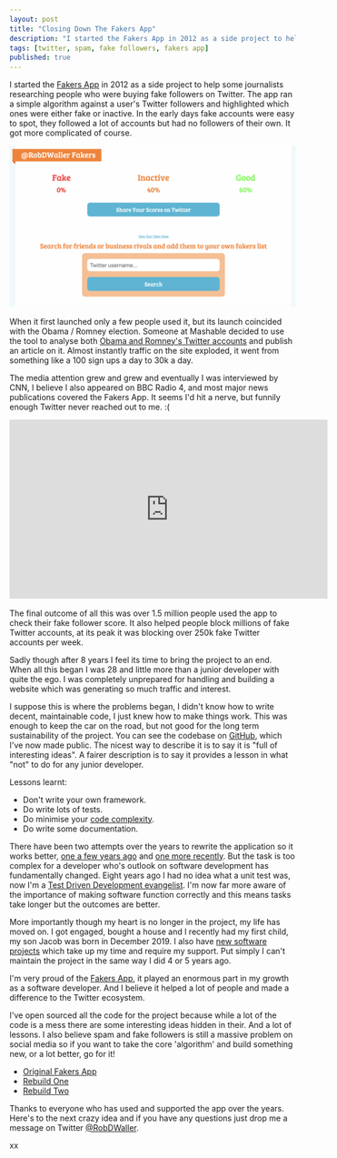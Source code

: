 ```yaml
---
layout: post
title: "Closing Down The Fakers App"
description: "I started the Fakers App in 2012 as a side project to help some journalists researching people who were buying fake followers on Twitter."
tags: [twitter, spam, fake followers, fakers app]
published: true
--- 
```

I started the [Fakers App](https://fakers.statuspeople.com) in 2012 as a side project to help some journalists researching people who were buying fake followers on Twitter. The app ran a simple algorithm against a user's Twitter followers and highlighted which ones were either fake or inactive. In the early days fake accounts were easy to spot, they followed a lot of accounts but had no followers of their own. It got more complicated of course.

<img src="/assets/img/fakers-screenshot.png" />

When it first launched only a few people used it, but its launch coincided with the Obama / Romney election. Someone at Mashable decided to use the tool to analyse both [Obama and Romney's Twitter accounts](https://mashable.com/2012/08/24/obama-has-13-million-fake-twitter-followers-report/) and publish an article on it. Almost instantly traffic on the site exploded, it went from something like a 100 sign ups a day to 30k a day.

The media attention grew and grew and eventually I was interviewed by CNN, I believe I also appeared on BBC Radio 4, and most major news publications covered the Fakers App. It seems I'd hit a nerve, but funnily enough Twitter never reached out to me. :(

<iframe width="560" height="315" src="https://www.youtube.com/embed/CFZyxNbkv5k" frameborder="0" allow="accelerometer; autoplay; encrypted-media; gyroscope; picture-in-picture" allowfullscreen></iframe>

The final outcome of all this was over 1.5 million people used the app to check their fake follower score. It also helped people block millions of fake Twitter accounts, at its peak it was blocking over 250k fake Twitter accounts per week.

Sadly though after 8 years I feel its time to bring the project to an end. When all this began I was 28 and little more than a junior developer with quite the ego. I was completely unprepared for handling and building a website which was generating so much traffic and interest. 

I suppose this is where the problems began, I didn't know how to write decent, maintainable code, I just knew how to make things work. This was enough to keep the car on the road, but not good for the long term sustainability of the project. You can see the codebase on [GitHub](https://github.com/RobDWaller/StatusPeopleSpam), which I've now made public. The nicest way to describe it is to say it is "full of interesting ideas". A fairer description is to say it provides a lesson in what "not" to do for any junior developer.

Lessons learnt:
- Don't write your own framework.
- Do write lots of tests.
- Do minimise your [code complexity](https://en.wikipedia.org/wiki/Cyclomatic_complexity).
- Do write some documentation.

There have been two attempts over the years to rewrite the application so it works better, [one a few years ago](https://github.com/RobDWaller/FakersTwo) and [one more recently](https://github.com/RobDWaller/fakers-zero). But the task is too complex for a developer who's outlook on software development has fundamentally changed. Eight years ago I had no idea what a unit test was, now I'm a [Test Driven Development evangelist](https://en.wikipedia.org/wiki/Test-driven_development). I'm now far more aware of the importance of making software function correctly and this means tasks take longer but the outcomes are better.

More importantly though my heart is no longer in the project, my life has moved on. I got engaged, bought a house and I recently had my first child, my son Jacob was born in December 2019. I also have [new software projects](https://github.com/RobDWaller/ReallySimpleJWT) which take up my time and require my support. Put simply I can't maintain the project in the same way I did 4 or 5 years ago.

I'm very proud of the [Fakers App](https://fakers.statuspeople.com), it played an enormous part in my growth as a software developer. And I believe it helped a lot of people and made a difference to the Twitter ecosystem.

I've open sourced all the code for the project because while a lot of the code is a mess there are some interesting ideas hidden in their. And a lot of lessons. I also believe spam and fake followers is still a massive problem on social media so if you want to take the core 'algorithm' and build something new, or a lot better, go for it!

- [Original Fakers App](https://github.com/RobDWaller/StatusPeopleSpam)
- [Rebuild One](https://github.com/RobDWaller/FakersTwo)
- [Rebuild Two](https://github.com/RobDWaller/fakers-zero)

Thanks to everyone who has used and supported the app over the years. Here's to the next crazy idea and if you have any questions just drop me a message on Twitter [@RobDWaller](https://twitter.com/RobDWaller).

xx